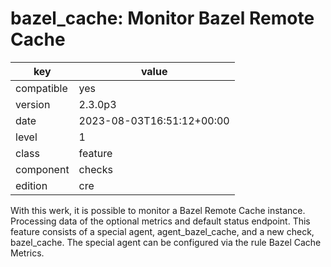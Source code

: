 [//]: # (werk v2)
# bazel_cache: Monitor Bazel Remote Cache

key        | value
---------- | ---
compatible | yes
version    | 2.3.0p3
date       | 2023-08-03T16:51:12+00:00
level      | 1
class      | feature
component  | checks
edition    | cre

With this werk, it is possible to monitor a Bazel Remote Cache instance.
Processing data of the optional metrics and default status endpoint.
This feature consists of a special agent, agent_bazel_cache, and a new
check, bazel_cache. The special agent can be configured via the rule
Bazel Cache Metrics.